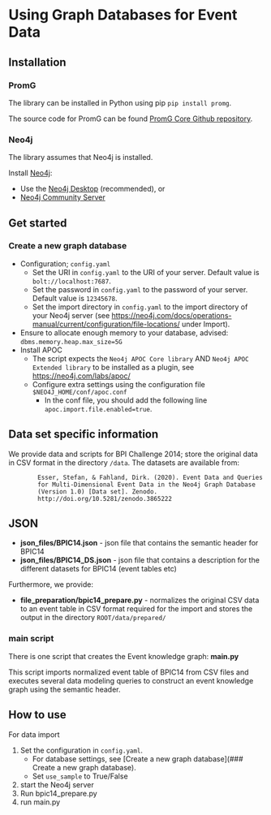 # Using Graph Databases for Event Data

## Installation
### PromG
The library can be installed in Python using pip
`pip install promg`.

The source code for PromG can be found [PromG Core Github repository](https://github.com/PromG-dev/promg-core).

### Neo4j
The library assumes that Neo4j is installed.

Install [Neo4j](https://neo4j.com/download/):

- Use the [Neo4j Desktop](https://neo4j.com/download-center/#desktop)  (recommended), or
- [Neo4j Community Server](https://neo4j.com/download-center/#community)

## Get started

### Create a new graph database

- Configuration; `config.yaml`
  - Set the URI in `config.yaml` to the URI of your server. Default value is `bolt://localhost:7687`.
  - Set the password in `config.yaml` to the password of your server. Default value is `12345678`.
  - Set the import directory in `config.yaml` to the import directory of your Neo4j server (see https://neo4j.com/docs/operations-manual/current/configuration/file-locations/ under Import). 
- Ensure to allocate enough memory to your database, advised: `dbms.memory.heap.max_size=5G`
- Install APOC
  - The script expects the `Neo4j APOC Core library` AND `Neo4j APOC Extended library` to be installed as a plugin, see https://neo4j.com/labs/apoc/
  - Configure extra settings using the configuration file `$NEO4J_HOME/conf/apoc.conf`
    - In the conf file, you should add the following line `apoc.import.file.enabled=true`.

## Data set specific information
We provide data and scripts for BPI Challenge 2014; store the original data in CSV format in the directory `/data`.
The datasets are available from:

            Esser, Stefan, & Fahland, Dirk. (2020). Event Data and Queries
            for Multi-Dimensional Event Data in the Neo4j Graph Database
            (Version 1.0) [Data set]. Zenodo. 
            http://doi.org/10.5281/zenodo.3865222

## JSON 
- **json_files/BPIC14.json** - json file that contains the semantic header for BPIC14
- **json_files/BPIC14_DS.json** - json file that contains a description for the different datasets for BPIC14 (event
  tables etc)

Furthermore, we provide: 

- **file_preparation/bpic14_prepare.py** - normalizes the original CSV data to an event table in CSV
  format required for the import and stores the output in the directory `ROOT/data/prepared/`

### main script
There is one script that creates the Event knowledge graph: **main.py**

This script imports normalized event table of BPIC14 from CSV files and executes several data modeling queries to construct an event knowledge graph using the semantic header.

How to use
----------

For data import

1. Set the configuration in `config.yaml`. 
   - For database settings, see [Create a new graph database](### Create a new graph database).
   - Set `use_sample` to True/False
2. start the Neo4j server
3. Run bpic14_prepare.py
4. run main.py

